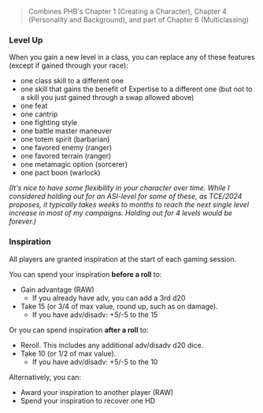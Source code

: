 > Combines PHB's Chapter 1 (Creating a Character), Chapter 4 (Personality and Background), and part of Chapter 6 (Multiclassing)

### Level Up

When you gain a new level in a class, you can replace any of these features (except if gained through your race):

* one class skill to a different one
* one skill that gains the benefit of Expertise to a different one (but not to a skill you just gained through a swap allowed above)
* one feat
* one cantrip
* one fighting style
* one battle master maneuver
* one totem spirit (barbarian)
* one favored enemy (ranger)
* one favored terrain (ranger)
* one metamagic option (sorcerer)
* one pact boon (warlock)

*(It's nice to have some flexibility in your character over time. While I considered holding out for an ASI-level for some of these, as TCE/2024 proposes, it typically takes weeks to months to reach the next single level increase in most of my campaigns. Holding out for 4 levels would be forever.)*

### Inspiration

All players are granted inspiration at the start of each gaming session.

You can spend your inspiration **before a roll** to:

* Gain advantage (RAW)  
	* If you already have adv, you can add a 3rd d20
* Take 15 (or 3/4 of max value, round up, such as on damage). 
	* If you have adv/disadv: +5/-5 to the 15

Or you can spend inspiration **after a roll** to:

* Reroll.  This includes any additional adv/disadv d20 dice.
* Take 10 (or 1/2 of max value). 
	* If you have adv/disadv: +5/-5 to the 10

Alternatively, you can:

* Award your inspiration to another player (RAW)
* Spend your inspiration to recover one HD
